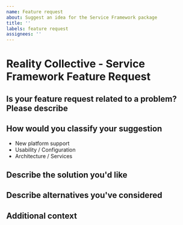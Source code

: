 ```yaml
---
name: Feature request
about: Suggest an idea for the Service Framework package
title: ''
labels: feature request
assignees: ''
---
```


# Reality Collective - Service Framework Feature Request

## Is your feature request related to a problem? Please describe

<!--Please provide a clear and concise description of what the problem is.
E.g. I'm always frustrated when [...]-->

## How would you classify your suggestion
<!--What type of enhancement is it, e.g:-->

- New platform support
- Usability / Configuration
- Architecture / Services

## Describe the solution you'd like
<!--A clear and concise description of what you want to happen.-->

## Describe alternatives you've considered
<!--A clear and concise description of any alternative solutions or features you've considered.-->

## Additional context
<!--Add any other context or screenshots about the feature request here.-->
